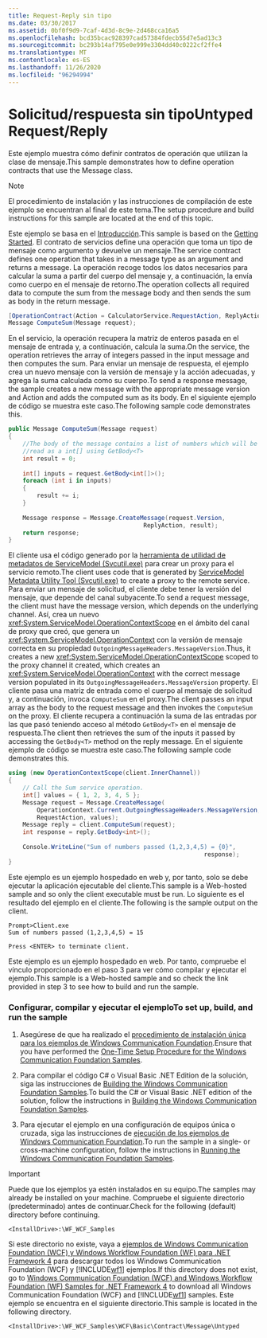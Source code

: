 ```yaml
---
title: Request-Reply sin tipo
ms.date: 03/30/2017
ms.assetid: 0bf0f9d9-7caf-4d3d-8c9e-2d468cca16a5
ms.openlocfilehash: bcd35bcac928397cad57384fdecb55d7e5ad13c3
ms.sourcegitcommit: bc293b14af795e0e999e3304dd40c0222cf2ffe4
ms.translationtype: MT
ms.contentlocale: es-ES
ms.lasthandoff: 11/26/2020
ms.locfileid: "96294994"
---
```

# <a name="untyped-requestreply"></a><span data-ttu-id="99063-102">Solicitud/respuesta sin tipo</span><span class="sxs-lookup"><span data-stu-id="99063-102">Untyped Request/Reply</span></span>

<span data-ttu-id="99063-103">Este ejemplo muestra cómo definir contratos de operación que utilizan la clase de mensaje.</span><span class="sxs-lookup"><span data-stu-id="99063-103">This sample demonstrates how to define operation contracts that use the Message class.</span></span>  
  
> [!NOTE]
> <span data-ttu-id="99063-104">El procedimiento de instalación y las instrucciones de compilación de este ejemplo se encuentran al final de este tema.</span><span class="sxs-lookup"><span data-stu-id="99063-104">The setup procedure and build instructions for this sample are located at the end of this topic.</span></span>  
  
 <span data-ttu-id="99063-105">Este ejemplo se basa en el [Introducción](getting-started-sample.md).</span><span class="sxs-lookup"><span data-stu-id="99063-105">This sample is based on the [Getting Started](getting-started-sample.md).</span></span> <span data-ttu-id="99063-106">El contrato de servicios define una operación que toma un tipo de mensaje como argumento y devuelve un mensaje.</span><span class="sxs-lookup"><span data-stu-id="99063-106">The service contract defines one operation that takes in a message type as an argument and returns a message.</span></span> <span data-ttu-id="99063-107">La operación recoge todos los datos necesarios para calcular la suma a partir del cuerpo del mensaje y, a continuación, la envía como cuerpo en el mensaje de retorno.</span><span class="sxs-lookup"><span data-stu-id="99063-107">The operation collects all required data to compute the sum from the message body and then sends the sum as body in the return message.</span></span>  
  
```csharp
[OperationContract(Action = CalculatorService.RequestAction, ReplyAction = CalculatorService.ReplyAction)]  
Message ComputeSum(Message request);  
```  
  
 <span data-ttu-id="99063-108">En el servicio, la operación recupera la matriz de enteros pasada en el mensaje de entrada y, a continuación, calcula la suma.</span><span class="sxs-lookup"><span data-stu-id="99063-108">On the service, the operation retrieves the array of integers passed in the input message and then computes the sum.</span></span> <span data-ttu-id="99063-109">Para enviar un mensaje de respuesta, el ejemplo crea un nuevo mensaje con la versión de mensaje y la acción adecuadas, y agrega la suma calculada como su cuerpo.</span><span class="sxs-lookup"><span data-stu-id="99063-109">To send a response message, the sample creates a new message with the appropriate message version and Action and adds the computed sum as its body.</span></span> <span data-ttu-id="99063-110">En el siguiente ejemplo de código se muestra este caso.</span><span class="sxs-lookup"><span data-stu-id="99063-110">The following sample code demonstrates this.</span></span>  
  
```csharp
public Message ComputeSum(Message request)  
{  
    //The body of the message contains a list of numbers which will be
    //read as a int[] using GetBody<T>  
    int result = 0;  
  
    int[] inputs = request.GetBody<int[]>();  
    foreach (int i in inputs)  
    {  
        result += i;  
    }  
  
    Message response = Message.CreateMessage(request.Version,
                                      ReplyAction, result);  
    return response;  
}  
```  
  
 <span data-ttu-id="99063-111">El cliente usa el código generado por la [herramienta de utilidad de metadatos de ServiceModel (Svcutil.exe)](../servicemodel-metadata-utility-tool-svcutil-exe.md) para crear un proxy para el servicio remoto.</span><span class="sxs-lookup"><span data-stu-id="99063-111">The client uses code that is generated by [ServiceModel Metadata Utility Tool (Svcutil.exe)](../servicemodel-metadata-utility-tool-svcutil-exe.md) to create a proxy to the remote service.</span></span> <span data-ttu-id="99063-112">Para enviar un mensaje de solicitud, el cliente debe tener la versión del mensaje, que depende del canal subyacente.</span><span class="sxs-lookup"><span data-stu-id="99063-112">To send a request message, the client must have the message version, which depends on the underlying channel.</span></span> <span data-ttu-id="99063-113">Así, crea un nuevo <xref:System.ServiceModel.OperationContextScope> en el ámbito del canal de proxy que creó, que genera un <xref:System.ServiceModel.OperationContext> con la versión de mensaje correcta en su propiedad `OutgoingMessageHeaders.MessageVersion`.</span><span class="sxs-lookup"><span data-stu-id="99063-113">Thus, it creates a new <xref:System.ServiceModel.OperationContextScope> scoped to the proxy channel it created, which creates an <xref:System.ServiceModel.OperationContext> with the correct message version populated in its `OutgoingMessageHeaders.MessageVersion` property.</span></span> <span data-ttu-id="99063-114">El cliente pasa una matriz de entrada como el cuerpo al mensaje de solicitud y, a continuación, invoca `ComputeSum` en el proxy.</span><span class="sxs-lookup"><span data-stu-id="99063-114">The client passes an input array as the body to the request message and then invokes the `ComputeSum` on the proxy.</span></span> <span data-ttu-id="99063-115">El cliente recupera a continuación la suma de las entradas por las que pasó teniendo acceso al método `GetBody<T>` en el mensaje de respuesta.</span><span class="sxs-lookup"><span data-stu-id="99063-115">The client then retrieves the sum of the inputs it passed by accessing the `GetBody<T>` method on the reply message.</span></span> <span data-ttu-id="99063-116">En el siguiente ejemplo de código se muestra este caso.</span><span class="sxs-lookup"><span data-stu-id="99063-116">The following sample code demonstrates this.</span></span>  
  
```csharp
using (new OperationContextScope(client.InnerChannel))  
{  
    // Call the Sum service operation.  
    int[] values = { 1, 2, 3, 4, 5 };  
    Message request = Message.CreateMessage(  
        OperationContext.Current.OutgoingMessageHeaders.MessageVersion,
        RequestAction, values);  
    Message reply = client.ComputeSum(request);  
    int response = reply.GetBody<int>();  
  
    Console.WriteLine("Sum of numbers passed (1,2,3,4,5) = {0}",
                                                       response);  
}  
```  
  
 <span data-ttu-id="99063-117">Este ejemplo es un ejemplo hospedado en web y, por tanto, solo se debe ejecutar la aplicación ejecutable del cliente.</span><span class="sxs-lookup"><span data-stu-id="99063-117">This sample is a Web-hosted sample and so only the client executable must be run.</span></span> <span data-ttu-id="99063-118">Lo siguiente es el resultado del ejemplo en el cliente.</span><span class="sxs-lookup"><span data-stu-id="99063-118">The following is the sample output on the client.</span></span>  
  
```console  
Prompt>Client.exe  
Sum of numbers passed (1,2,3,4,5) = 15  
  
Press <ENTER> to terminate client.  
```  
  
 <span data-ttu-id="99063-119">Este ejemplo es un ejemplo hospedado en web. Por tanto, compruebe el vínculo proporcionado en el paso 3 para ver cómo compilar y ejecutar el ejemplo.</span><span class="sxs-lookup"><span data-stu-id="99063-119">This sample is a Web-hosted sample and so check the link provided in step 3 to see how to build and run the sample.</span></span>  
  
### <a name="to-set-up-build-and-run-the-sample"></a><span data-ttu-id="99063-120">Configurar, compilar y ejecutar el ejemplo</span><span class="sxs-lookup"><span data-stu-id="99063-120">To set up, build, and run the sample</span></span>  
  
1. <span data-ttu-id="99063-121">Asegúrese de que ha realizado el [procedimiento de instalación única para los ejemplos de Windows Communication Foundation](one-time-setup-procedure-for-the-wcf-samples.md).</span><span class="sxs-lookup"><span data-stu-id="99063-121">Ensure that you have performed the [One-Time Setup Procedure for the Windows Communication Foundation Samples](one-time-setup-procedure-for-the-wcf-samples.md).</span></span>  
  
2. <span data-ttu-id="99063-122">Para compilar el código C# o Visual Basic .NET Edition de la solución, siga las instrucciones de [Building the Windows Communication Foundation Samples](building-the-samples.md).</span><span class="sxs-lookup"><span data-stu-id="99063-122">To build the C# or Visual Basic .NET edition of the solution, follow the instructions in [Building the Windows Communication Foundation Samples](building-the-samples.md).</span></span>  
  
3. <span data-ttu-id="99063-123">Para ejecutar el ejemplo en una configuración de equipos única o cruzada, siga las instrucciones de [ejecución de los ejemplos de Windows Communication Foundation](running-the-samples.md).</span><span class="sxs-lookup"><span data-stu-id="99063-123">To run the sample in a single- or cross-machine configuration, follow the instructions in [Running the Windows Communication Foundation Samples](running-the-samples.md).</span></span>  
  
> [!IMPORTANT]
> <span data-ttu-id="99063-124">Puede que los ejemplos ya estén instalados en su equipo.</span><span class="sxs-lookup"><span data-stu-id="99063-124">The samples may already be installed on your machine.</span></span> <span data-ttu-id="99063-125">Compruebe el siguiente directorio (predeterminado) antes de continuar.</span><span class="sxs-lookup"><span data-stu-id="99063-125">Check for the following (default) directory before continuing.</span></span>  
>
> `<InstallDrive>:\WF_WCF_Samples`  
>
> <span data-ttu-id="99063-126">Si este directorio no existe, vaya a [ejemplos de Windows Communication Foundation (WCF) y Windows Workflow Foundation (WF) para .NET Framework 4](https://www.microsoft.com/download/details.aspx?id=21459) para descargar todos los Windows Communication Foundation (WCF) y [!INCLUDE[wf1](../../../../includes/wf1-md.md)] ejemplos.</span><span class="sxs-lookup"><span data-stu-id="99063-126">If this directory does not exist, go to [Windows Communication Foundation (WCF) and Windows Workflow Foundation (WF) Samples for .NET Framework 4](https://www.microsoft.com/download/details.aspx?id=21459) to download all Windows Communication Foundation (WCF) and [!INCLUDE[wf1](../../../../includes/wf1-md.md)] samples.</span></span> <span data-ttu-id="99063-127">Este ejemplo se encuentra en el siguiente directorio.</span><span class="sxs-lookup"><span data-stu-id="99063-127">This sample is located in the following directory.</span></span>  
>
> `<InstallDrive>:\WF_WCF_Samples\WCF\Basic\Contract\Message\Untyped`  
